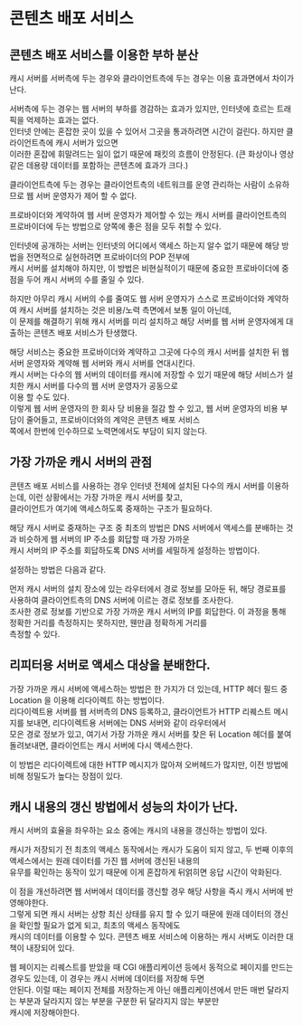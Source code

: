 # 콘텐츠 배포 서비스

## 콘텐츠 배포 서비스를 이용한 부하 분산

캐시 서버를 서버측에 두는 경우와 클라이언트측에 두는 경우는 이용 효과면에서 차이가 난다.

서버측에 두는 경우는 웹 서버의 부하를 경감하는 효과가 있지만, 인터넷에 흐르는 트래픽을 억제하는 효과는 없다.  
인터넷 안에는 혼잡한 곳이 있을 수 있어서 그곳을 통과하려면 시간이 걸린다. 하지만 클라이언트측에 캐시 서버가 있으면  
이러한 혼잡에 휘말려드는 일이 없기 때문에 패킷의 흐름이 안정된다. (큰 화상이나 영상같은 데용량 데이터를 포함하는 콘텐츠에 효과가 크다.)

클라이언트측에 두는 경우는 클라이언트측의 네트워크를 운영 관리하는 사람이 소유하므로 웹 서버 운영자가 제어 할 수 없다.

프로바이더와 계약하여 웹 서버 운영자가 제어할 수 있는 캐시 서버를 클라이언트측의 프로바이더에 두는 방법으로 양쪽에 좋은 점을 모두 취할 수 있다.

인터넷에 공개하는 서버는 인터넷의 어디에서 액세스 하는지 알수 없기 때문에 해당 방법을 전면적으로 실현하려면 프로바이더의 POP 전부에  
캐시 서버를 설치해야 하지만, 이 방법은 비현실적이기 때문에 중요한 프로바이더에 중점을 두어 캐시 서버의 수를 줄일 수 있다.

하지만 아무리 캐시 서버의 수를 줄여도 웹 서버 운영자가 스스로 프로바이더와 계약하여 캐시 서버를 설치하는 것은 비용/노력 측면에서 보통 일이 아닌데,  
이 문제를 해결하기 위해 캐시 서버를 미리 설치하고 해당 서버를 웹 서버 운영자에게 대출하는 콘텐츠 배포 서비스가 탄생했다.

해당 서비스는 중요한 프로바이더와 계약하고 그곳에 다수의 캐시 서버를 설치한 뒤 웹 서버 운영자와 계약해 웹 서버와 캐시 서버를 연대시킨다.  
캐시 서버는 다수의 웹 서버의 데이터를 캐시에 저장할 수 있기 때문에 해당 서비스가 설치한 캐시 서버를 다수의 웹 서버 운영자가 공동으로  
이용 할 수도 있다.  
이렇게 웹 서버 운영자의 한 회사 당 비용을 절감 할 수 있고, 웹 서버 운영자의 비용 부담이 줄어들고, 프로바이더와의 계약은 콘텐츠 배포 서비스  
쪽에서 한번에 인수하므로 노력면에서도 부담이 되지 않는다.

## 가장 가까운 캐시 서버의 관점

콘텐츠 배포 서비스를 사용하는 경우 인터넷 전체에 설치된 다수의 캐시 서버를 이용하는데, 이런 상황에서는 가장 가까운 캐시 서버를 찾고,  
클라이언트가 여기에 액세스하도록 중재하는 구조가 필요하다.

해당 캐시 서버로 중재하는 구조 중 최초의 방법은 DNS 서버에서 액세스를 분배하는 것과 비슷하게 웹 서버의 IP 주소를 회답할 때 가장 가까운  
캐시 서버의 IP 주소를 회답하도록 DNS 서버를 세밀하게 설정하는 방법이다.

설정하는 방법은 다음과 같다.

먼저 캐시 서버의 설치 장소에 있는 라우터에서 경로 정보를 모아둔 뒤, 해당 경로표를 사용하여 클라이언트측의 DNS 서버에 이르는 경로 정보를 조사한다.  
조사한 경로 정보를 기반으로 가장 가까운 캐시 서버의 IP를 회답한다. 이 과정을 통해 정확한 거리를 측정하지는 못하지만, 웬만큼 정확하게 거리를  
측정할 수 있다.

## 리피터용 서버로 액세스 대상을 분배한다.

가장 가까운 캐시 서버에 액세스하는 방법은 한 가지가 더 있는데, HTTP 헤더 필드 중 Location 을 이용해 리다이렉트 하는 방법이다.  
리다이렉트용 서버를 웹 서버측의 DNS 등록하고, 클라이언트가 HTTP 리퀘스트 메시지를 보내면, 리다이렉트용 서버에는 DNS 서버와 같이 라우터에서  
모은 경로 정보가 있고, 여기서 가장 가까운 캐시 서버를 찾은 뒤 Location 헤더를 붙여 돌려보내면, 클라이언트는 캐시 서버에 다시 액세스한다.

이 방법은 리다이렉트에 대한 HTTP 메시지가 많아져 오버헤드가 많지만, 이전 방법에 비해 정밀도가 높다는 장점이 있다.

## 캐시 내용의 갱신 방법에서 성능의 차이가 난다.

캐시 서버의 효율을 좌우하는 요소 중에는 캐시의 내용을 갱신하는 방법이 있다.

캐시가 저장되기 전 최초의 액세스 동작에서는 캐시가 도움이 되지 않고, 두 번째 이후의 액세스에서는 원래 데이터를 가진 웹 서버에 갱신된 내용의  
유무를 확인하는 동작이 있기 때문에 이게 혼잡하게 뒤얽히면 응답 시간이 악화된다.

이 점을 개선하려면 웹 서버에서 데이터를 갱신할 경우 해당 사항을 즉시 캐시 서버에 반영해야한다.  
그렇게 되면 캐시 서버는 상항 최신 상태를 유지 할 수 있기 때문에 원래 데이터의 갱신을 확인할 필요가 없게 되고, 최초의 액세스 동작에도  
캐시의 데이터를 이용할 수 있다. 콘텐츠 배포 서비스에 이용하는 캐시 서버도 이러한 대책이 내장되어 있다.

웹 페이지는 리퀘스트를 받았을 때 CGI 애플리케이션 등에서 동적으로 페이지를 만드는 경우도 있는데, 이 경우는 캐시 서버에 데이터를 저장해 두면  
안된다. 이럴 때는 페이지 전체를 저장하는게 아닌 애플리케이션에서 만든 매번 달라지는 부분과 달라지지 않는 부분을 구분한 뒤 달라지지 않는 부분만  
캐시에 저장해야한다.